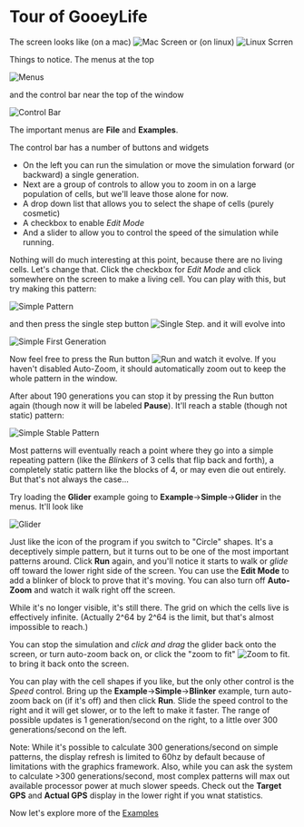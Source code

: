 # Tour of GooeyLife

The screen looks like (on a mac)
![Mac Screen](images/Mac_Screen.png)
or (on linux)
![Linux Scrren](images/Linux_Screen.png)

Things to notice.  The menus at the top

![Menus](images/Mac_Menus.png)

and the control bar near the top of the window

![Control Bar](images/Control_Bar.png)

The important menus are **File** and **Examples**.

The control bar has a number of buttons and widgets
* On the left you can run the simulation or move the simulation forward (or backward) a single generation.
* Next are a group of controls to allow you to zoom in on a large population of cells, but we'll leave those alone for now.
* A drop down list that allows you to select the shape of cells (purely cosmetic)
* A checkbox to enable *Edit Mode*
* And a slider to allow you to control the speed of the simulation while running.

Nothing will do much interesting at this point, because there are no living cells.  Let's change that.
Click the checkbox for *Edit Mode* and click somewhere on the screen to make a living cell.  You can 
play with this, but try making this pattern:

![Simple Pattern](images/Simple_Pattern.png)

and then press the single step button ![Single Step](images/Single_Step.png).  and it will evolve into

![Simple First Generation](images/Simple_First_Gen.png)

Now feel free to press the Run button ![Run](images/Run_Button.png) and watch it evolve.  If you haven't
disabled Auto-Zoom, it should automatically zoom out to keep the whole pattern in the window.

 After about 190 generations you can stop it by pressing the Run button again (though now it will be labeled
**Pause**).  It'll reach a stable (though not static) pattern:

![Simple Stable Pattern](images/Simple_Stable.png)

Most patterns will eventually reach a point where they go into a simple repeating pattern (like the
*Blinkers* of 3 cells that flip back and forth), a completely static pattern like the blocks of 4,
or may even die out entirely. But that's not always the case...

Try loading the **Glider** example going to **Example**->**Simple**->**Glider** in the menus. It'll look like 

![Glider](images/Glider.png)

Just like the icon of the program if you switch to "Circle" shapes. It's a  deceptively simple pattern,
but it turns out to be one of the most important patterns around.  Click **Run** again, and you'll
notice it starts to walk or _glide_ off toward the lower right side of the screen. You can use the
**Edit Mode** to add a blinker of block to prove that it's moving.  You can also turn off **Auto-Zoom**
and watch it walk right off the screen. 

While it's no longer visible, it's still there. The grid on which the cells live is effectively infinite.
(Actually 2^64 by 2^64 is the limit, but that's almost impossible to reach.)

You can stop the simulation and *click and drag* the glider back onto the screen, or turn auto-zoom back
on, or click the "zoom to fit" ![Zoom to fit](images/Zoom_To_Fit.png). to bring it back onto the screen.

You can play with the cell shapes if you like, but the only other control is the _Speed_ control.  Bring
up the **Example**->**Simple**->**Blinker** example, turn auto-zoom back on (if it's off) and then click
**Run**.  Slide the speed control to the right and it will get slower, or to the left to make it faster.
The range of possible updates is 1 generation/second on the right, to a little over 300 generations/second
on the left.

Note: While it's possible to calculate 300 generations/second on simple patterns, the display refresh is
limited to 60hz by default because of limitations with the graphics framework.  Also, while you can ask
the system to calculate >300 generations/second, most complex patterns will max out available processor
power at much slower speeds.  Check out the **Target GPS** and **Actual GPS** display in the lower right
if you wnat statistics.

Now let's explore more of the [Examples](Examples.md)
